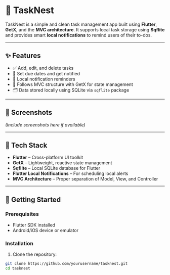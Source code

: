 # 📱 TaskNest

TaskNest is a simple and clean task management app built using **Flutter**, **GetX**, and the **MVC architecture**. It supports local task storage using **Sqflite** and provides smart **local notifications** to remind users of their to-dos.

---

## ✨ Features

- ✅ Add, edit, and delete tasks
- 📅 Set due dates and get notified
- 🔔 Local notification reminders
- 🧠 Follows MVC structure with GetX for state management
- 🗂 Data stored locally using SQLite via `sqflite` package

---

## 📸 Screenshots

*(Include screenshots here if available)*

---

## 🧱 Tech Stack

- **Flutter** – Cross-platform UI toolkit
- **GetX** – Lightweight, reactive state management
- **Sqflite** – Local SQLite database for Flutter
- **Flutter Local Notifications** – For scheduling local alerts
- **MVC Architecture** – Proper separation of Model, View, and Controller

---

## 🚀 Getting Started

### Prerequisites

- Flutter SDK installed
- Android/iOS device or emulator

### Installation

1. Clone the repository:

```bash
git clone https://github.com/yourusername/tasknest.git
cd tasknest
